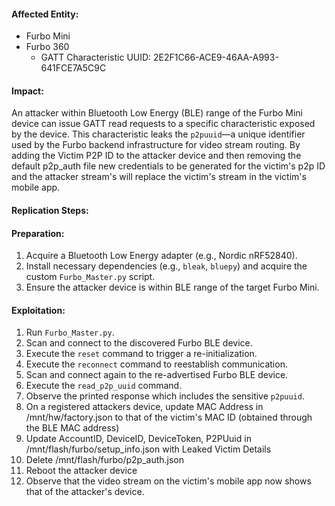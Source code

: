 #### Affected Entity:

- Furbo Mini
- Furbo 360
  - GATT Characteristic UUID: 2E2F1C66-ACE9-46AA-A993-641FCE7A5C9C
#### Impact:

An attacker within Bluetooth Low Energy (BLE) range of the Furbo Mini device can issue GATT read requests to a specific characteristic exposed by the device. This characteristic leaks the `p2puuid`—a unique identifier used by the Furbo backend infrastructure for video stream routing. By adding the Victim P2P ID to the attacker device and then removing the default p2p_auth file new credentials to be generated for the victim's p2p ID and the attacker stream's will replace the victim's stream in the victim's mobile app.

#### Replication Steps:

#### Preparation:

1. Acquire a Bluetooth Low Energy adapter (e.g., Nordic nRF52840).
2. Install necessary dependencies (e.g., `bleak`, `bluepy`) and acquire the custom `Furbo_Master.py` script.
3. Ensure the attacker device is within BLE range of the target Furbo Mini.

#### Exploitation:

1. Run `Furbo_Master.py`.
2. Scan and connect to the discovered Furbo BLE device.
3. Execute the `reset` command to trigger a re-initialization.
4. Execute the `reconnect` command to reestablish communication.
5. Scan and connect again to the re-advertised Furbo BLE device.
6. Execute the `read_p2p_uuid` command.
7. Observe the printed response which includes the sensitive `p2puuid`.
8. On a registered attackers device, update MAC Address in /mnt/hw/factory.json to that of the victim's MAC ID (obtained through the BLE MAC address)
9. Update AccountID, DeviceID, DeviceToken, P2PUuid in /mnt/flash/furbo/setup_info.json with Leaked Victim Details
10. Delete /mnt/flash/furbo/p2p_auth.json
11. Reboot the attacker device
12. Observe that the video stream on the victim's mobile app now shows that of the attacker's device.
